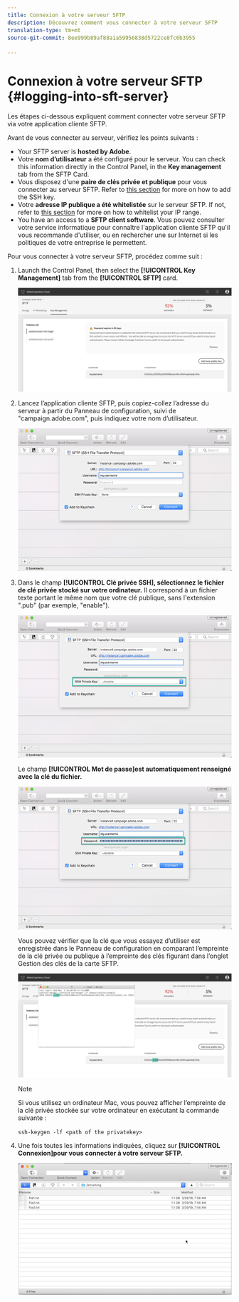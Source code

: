 ```yaml
---
title: Connexion à votre serveur SFTP
description: Découvrez comment vous connecter à votre serveur SFTP
translation-type: tm+mt
source-git-commit: 8ee999b89af88a1a59956838d5722ce8fc6b3955

---
```



# Connexion à votre serveur SFTP {#logging-into-sft-server}

Les étapes ci-dessous expliquent comment connecter votre serveur SFTP via votre application cliente SFTP.

Avant de vous connecter au serveur, vérifiez les points suivants :

* Your SFTP server is **hosted by Adobe**.
* Votre **nom d’utilisateur** a été configuré pour le serveur. You can check this information directly in the Control Panel, in the **Key management** tab from the SFTP Card.
* Vous disposez d'une **paire de clés privée et publique** pour vous connecter au serveur SFTP. Refer to [this section](../../sftp/using/key-management.md) for more on how to add the SSH key.
* Votre **adresse IP publique a été whitelistée** sur le serveur SFTP. If not, refer to [this section](../../sftp/using/ip-range-whitelisting.md) for more on how to whitelist your IP range.
* You have an access to a **SFTP client software**. Vous pouvez consulter votre service informatique pour connaître l'application cliente SFTP qu'il vous recommande d'utiliser, ou en rechercher une sur Internet si les politiques de votre entreprise le permettent.

Pour vous connecter à votre serveur SFTP, procédez comme suit :

1. Launch the Control Panel, then select the **[!UICONTROL Key Management]** tab from the **[!UICONTROL SFTP]** card.

   ![](assets/fingerprintNEW2.png)

1. Lancez l’application cliente SFTP, puis copiez-collez l’adresse du serveur à partir du Panneau de configuration, suivi de "campaign.adobe.com", puis indiquez votre nom d’utilisateur.

   ![](assets/connect1.png)

1. Dans le champ **[!UICONTROL Clé privée SSH], sélectionnez le fichier de clé privée stocké sur votre ordinateur.** Il correspond à un fichier texte portant le même nom que votre clé publique, sans l'extension ".pub" (par exemple, "enable").

   ![](assets/connect2.png)

   Le champ **[!UICONTROL Mot de passe]est automatiquement renseigné avec la clé du fichier.**

   ![](assets/connect3.png)

   Vous pouvez vérifier que la clé que vous essayez d’utiliser est enregistrée dans le Panneau de configuration en comparant l’empreinte de la clé privée ou publique à l’empreinte des clés figurant dans l’onglet Gestion des clés de la carte SFTP.

   ![](assets/fingerprint3.png)

   >[!NOTE]
   >
   >Si vous utilisez un ordinateur Mac, vous pouvez afficher l’empreinte de la clé privée stockée sur votre ordinateur en exécutant la commande suivante :
   >
   >`ssh-keygen -lf <path of the privatekey>`

1. Une fois toutes les informations indiquées, cliquez sur **[!UICONTROL Connexion]pour vous connecter à votre serveur SFTP.**

   ![](assets/sftpconnected.png)
